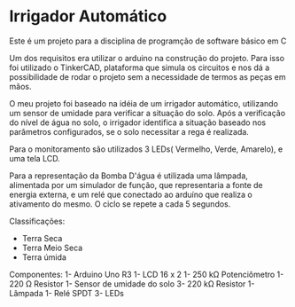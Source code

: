 # Irrigador Automático 

Este é um projeto para a disciplina de programção de software básico em C

Um dos requisitos era utilizar o arduino na construção do projeto. Para isso foi utilizado o TinkerCAD, plataforma que simula os circuitos e nos dá a possibilidade de rodar o projeto sem a necessidade de termos as peças em mãos.

O meu projeto foi baseado na idéia de um irrigador automático, utilizando um sensor de umidade para verificar a situação do solo. Após a verificação do nível de água no solo, o irrigador identifica a situação baseado nos parâmetros configurados, se o solo necessitar a rega é realizada.

Para o monitoramento são utilizados 3 LEDs( Vermelho, Verde, Amarelo), e uma tela LCD.

Para a representação da Bomba D'água é utilizada uma lâmpada, alimentada por um simulador de função, que representaria a fonte de energia externa, e um relé que conectado ao arduíno que realiza o ativamento do mesmo. O ciclo se repete a cada 5 segundos.

Classificações:
- Terra Seca 
- Terra Meio Seca 
- Terra úmida 

Componentes:
1- Arduino Uno R3
1- LCD 16 x 2
1- 250 kΩ Potenciômetro
1- 220 Ω Resistor
1- Sensor de umidade do solo
3- 220 kΩ Resistor
1- Lâmpada
1- Relé SPDT
3- LEDs

